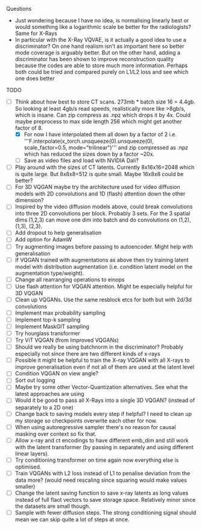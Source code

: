 Questions
- Just wondering because I have no idea, is normalising linearly best or would something like a logarithmic scale be better for the radiologists? Same for X-Rays
- In particular with the X-Ray VQVAE, is it actually a good idea to use a discriminator? On one hand realism isn't as important here so better mode coverage is arguably better. But on the other hand, adding a discriminator has been shown to improve reconstruction quality because the codes are able to store much more information. Perhaps both could be tried and compared purely on L1/L2 loss and see which one does better

TODO
- [ ] Think about how best to store CT scans. 273mb * batch size 16 = 4.4gb. So looking at least 4gb/s read speeds, realistically more like >8gb/s, which is insane. Can zip compress as .npz which drops it by 4x. Could maybe preprocess to max side length 256 which might get another factor of 8.
    - [x] For now I have interpolated them all down by a factor of 2 i.e. '''F.interpolate(x_torch.unsqueeze(0).unsqueeze(0), scale_factor=0.5, mode="trilinear")''' and zip compressed as .npz which has reduced the sizes down by a factor ~20x.
    - [ ] Save as video files and load with NVIDIA Dali?
- [ ] Play around with the sizes of CT latents. Currently 8x16x16=2048 which is quite large. But 8x8x8=512 is quite small. Maybe 16x8x8 could be better?
- [ ] For 3D VQGAN maybe try the architecture used for video diffusion models with 2D convolutions and 1D (flash) attention down the other dimension?
- [ ] Inspired by the video diffusion models above, could break convolutions into three 2D convolutions per block. Probably 3 sets. For the 3 spatial dims (1,2,3) can move one dim into batch and do convolutions on (1,2), (1,3), (2,3). 
- [ ] Add dropout to help generalisation
- [ ] Add option for AdamW
- [ ] Try augmenting images before passing to autoencoder. Might help with generalisation
- [ ] If VQGAN trained with augmentations as above then try training latent model with distribution augmentation (i.e. condition latent model on the augmentation type/weight).
- [ ] Change all rearranging operations to einops
- [ ] Use flash attention for VQGAN attention. Might be especially helpful for 3D VQGAN
- [ ] Clean up VQGANs. Use the same resblock etcs for both but with 2d/3d convolutions 
- [ ] Implement max probability sampling
- [ ] Implement top-k sampling
- [ ] Implement MaskGIT sampling
- [ ] Try hourglass transformer
- [ ] Try ViT VQGAN (from Improved VQGANs)
- [ ] Should we really be using batchnorm in the discriminator? Probably especially not since there are two different kinds of x-rays
- [ ] Possible it might be helpful to train the X-ray VQGAN with all X-rays to improve generalisation even if not all of them are used at the latent level
- [ ] Condition VQGAN on view angle?
- [ ] Sort out logging
- [ ] Maybe try some other Vector-Quantization alternatives. See what the latest approaches are using
- [ ] Would it be good to pass all X-Rays into a single 3D VQGAN? (instead of separately to a 2D one)
- [ ] Change back to saving models every step if helpful? I need to clean up my storage so checkpoints overwrite each other for now.
- [ ] When using autoregressive sampler there's no reason for causal masking over context so fix that.
- [ ] Allow x-ray and ct encodings to have different emb_dim and still work with the latent transformer (by passing in separately and using different linear layers).
- [ ] Try conditioning transformer on time again now everything else is optimised.
- [ ] Train VQGANs with L2 loss instead of L1 to penalise deviation from the data more? (would need rescaling since squaring would make values smaller)
- [ ] Change the latent saving function to save x-ray latents as long values instead of full flaot vectors to save storage space. Relatively minor since the datasets are small though.
- [ ] Sample with fewer diffusion steps. The strong conditioning signal should mean we can skip quite a lot of steps at once.